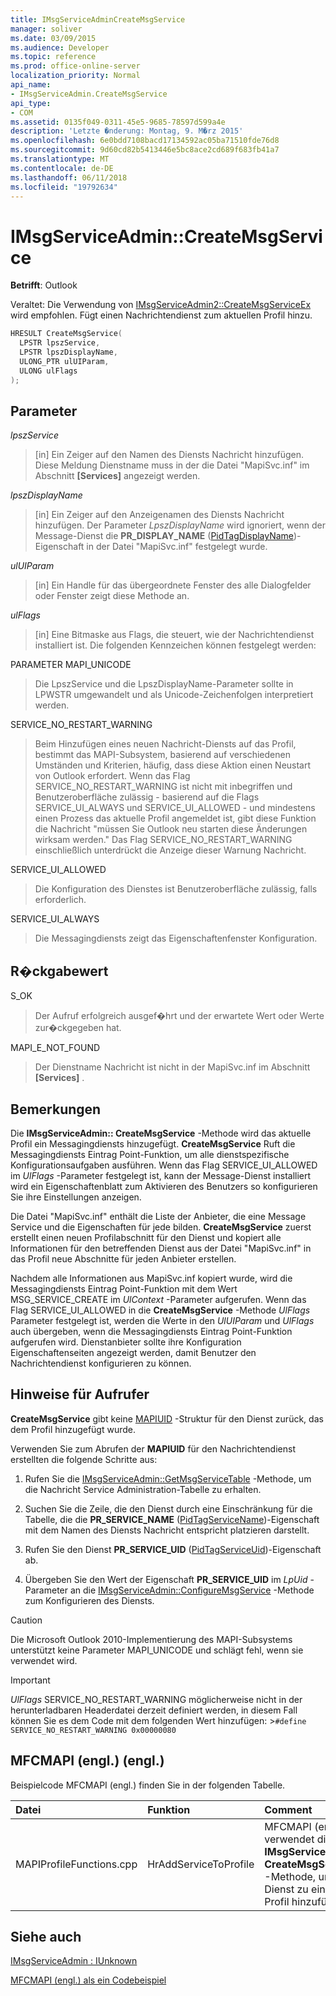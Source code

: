 ```yaml
---
title: IMsgServiceAdminCreateMsgService
manager: soliver
ms.date: 03/09/2015
ms.audience: Developer
ms.topic: reference
ms.prod: office-online-server
localization_priority: Normal
api_name:
- IMsgServiceAdmin.CreateMsgService
api_type:
- COM
ms.assetid: 0135f049-0311-45e5-9685-78597d599a4e
description: 'Letzte �nderung: Montag, 9. M�rz 2015'
ms.openlocfilehash: 6e0bdd7108bacd17134592ac05ba71510fde76d8
ms.sourcegitcommit: 9d60cd82b5413446e5bc8ace2cd689f683fb41a7
ms.translationtype: MT
ms.contentlocale: de-DE
ms.lasthandoff: 06/11/2018
ms.locfileid: "19792634"
---
```

# <a name="imsgserviceadmincreatemsgservice"></a>IMsgServiceAdmin::CreateMsgService

  
  
**Betrifft**: Outlook 
  
Veraltet: Die Verwendung von [IMsgServiceAdmin2::CreateMsgServiceEx](imsgserviceadmin2-createmsgserviceex.md) wird empfohlen. Fügt einen Nachrichtendienst zum aktuellen Profil hinzu. 
  
```cpp
HRESULT CreateMsgService(
  LPSTR lpszService,
  LPSTR lpszDisplayName,
  ULONG_PTR ulUIParam,
  ULONG ulFlags    
);
```

## <a name="parameters"></a>Parameter

 _lpszService_
  
> [in] Ein Zeiger auf den Namen des Diensts Nachricht hinzufügen. Diese Meldung Dienstname muss in der die Datei "MapiSvc.inf" im Abschnitt **[Services]** angezeigt werden. 
    
 _lpszDisplayName_
  
> [in] Ein Zeiger auf den Anzeigenamen des Diensts Nachricht hinzufügen. Der Parameter _LpszDisplayName_ wird ignoriert, wenn der Message-Dienst die **PR_DISPLAY_NAME** ([PidTagDisplayName](pidtagdisplayname-canonical-property.md))-Eigenschaft in der Datei "MapiSvc.inf" festgelegt wurde.
    
 _ulUIParam_
  
> [in] Ein Handle für das übergeordnete Fenster des alle Dialogfelder oder Fenster zeigt diese Methode an.
    
 _ulFlags_
  
> [in] Eine Bitmaske aus Flags, die steuert, wie der Nachrichtendienst installiert ist. Die folgenden Kennzeichen können festgelegt werden:
    
PARAMETER MAPI_UNICODE
  
> Die LpszService und die LpszDisplayName-Parameter sollte in LPWSTR umgewandelt und als Unicode-Zeichenfolgen interpretiert werden.
    
SERVICE_NO_RESTART_WARNING
  
> Beim Hinzufügen eines neuen Nachricht-Diensts auf das Profil, bestimmt das MAPI-Subsystem, basierend auf verschiedenen Umständen und Kriterien, häufig, dass diese Aktion einen Neustart von Outlook erfordert. Wenn das Flag SERVICE_NO_RESTART_WARNING ist nicht mit inbegriffen und Benutzeroberfläche zulässig - basierend auf die Flags SERVICE_UI_ALWAYS und SERVICE_UI_ALLOWED - und mindestens einen Prozess das aktuelle Profil angemeldet ist, gibt diese Funktion die Nachricht "müssen Sie Outlook neu starten diese Änderungen wirksam werden." Das Flag SERVICE_NO_RESTART_WARNING einschließlich unterdrückt die Anzeige dieser Warnung Nachricht.
    
SERVICE_UI_ALLOWED
  
> Die Konfiguration des Dienstes ist Benutzeroberfläche zulässig, falls erforderlich.
    
SERVICE_UI_ALWAYS 
  
> Die Messagingdiensts zeigt das Eigenschaftenfenster Konfiguration.
    
## <a name="return-value"></a>R�ckgabewert

S_OK 
  
> Der Aufruf erfolgreich ausgef�hrt und der erwartete Wert oder Werte zur�ckgegeben hat.
    
MAPI_E_NOT_FOUND 
  
> Der Dienstname Nachricht ist nicht in der MapiSvc.inf im Abschnitt **[Services]** . 
    
## <a name="remarks"></a>Bemerkungen

Die **IMsgServiceAdmin:: CreateMsgService** -Methode wird das aktuelle Profil ein Messagingdiensts hinzugefügt. **CreateMsgService** Ruft die Messagingdiensts Eintrag Point-Funktion, um alle dienstspezifische Konfigurationsaufgaben ausführen. Wenn das Flag SERVICE_UI_ALLOWED im _UlFlags_ -Parameter festgelegt ist, kann der Message-Dienst installiert wird ein Eigenschaftenblatt zum Aktivieren des Benutzers so konfigurieren Sie ihre Einstellungen anzeigen. 
  
Die Datei "MapiSvc.inf" enthält die Liste der Anbieter, die eine Message Service und die Eigenschaften für jede bilden. **CreateMsgService** zuerst erstellt einen neuen Profilabschnitt für den Dienst und kopiert alle Informationen für den betreffenden Dienst aus der Datei "MapiSvc.inf" in das Profil neue Abschnitte für jeden Anbieter erstellen. 
  
Nachdem alle Informationen aus MapiSvc.inf kopiert wurde, wird die Messagingdiensts Eintrag Point-Funktion mit dem Wert MSG_SERVICE_CREATE im _UlContext_ -Parameter aufgerufen. Wenn das Flag SERVICE_UI_ALLOWED in die **CreateMsgService** -Methode _UlFlags_ Parameter festgelegt ist, werden die Werte in den _UlUIParam_ und _UlFlags_ auch übergeben, wenn die Messagingdiensts Eintrag Point-Funktion aufgerufen wird. Dienstanbieter sollte ihre Konfiguration Eigenschaftenseiten angezeigt werden, damit Benutzer den Nachrichtendienst konfigurieren zu können. 
  
## <a name="notes-to-callers"></a>Hinweise für Aufrufer

 **CreateMsgService** gibt keine [MAPIUID](mapiuid.md) -Struktur für den Dienst zurück, das dem Profil hinzugefügt wurde. 
  
Verwenden Sie zum Abrufen der **MAPIUID** für den Nachrichtendienst erstellten die folgende Schritte aus: 
  
1. Rufen Sie die [IMsgServiceAdmin::GetMsgServiceTable](imsgserviceadmin-getmsgservicetable.md) -Methode, um die Nachricht Service Administration-Tabelle zu erhalten. 
    
2. Suchen Sie die Zeile, die den Dienst durch eine Einschränkung für die Tabelle, die die **PR_SERVICE_NAME** ([PidTagServiceName](pidtagservicename-canonical-property.md))-Eigenschaft mit dem Namen des Diensts Nachricht entspricht platzieren darstellt. 
    
3. Rufen Sie den Dienst **PR_SERVICE_UID** ([PidTagServiceUid](pidtagserviceuid-canonical-property.md))-Eigenschaft ab. 
    
4. Übergeben Sie den Wert der Eigenschaft **PR_SERVICE_UID** im _LpUid_ -Parameter an die [IMsgServiceAdmin::ConfigureMsgService](imsgserviceadmin-configuremsgservice.md) -Methode zum Konfigurieren des Diensts. 
    
> [!CAUTION]
> Die Microsoft Outlook 2010-Implementierung des MAPI-Subsystems unterstützt keine Parameter MAPI_UNICODE und schlägt fehl, wenn sie verwendet wird. 
  
> [!IMPORTANT]
> _UlFlags_ SERVICE_NO_RESTART_WARNING möglicherweise nicht in der herunterladbaren Headerdatei derzeit definiert werden, in diesem Fall können Sie es dem Code mit dem folgenden Wert hinzufügen: >`#define SERVICE_NO_RESTART_WARNING 0x00000080`
  
## <a name="mfcmapi-reference"></a>MFCMAPI (engl.) (engl.)

Beispielcode MFCMAPI (engl.) finden Sie in der folgenden Tabelle.
  
|**Datei**|**Funktion**|**Comment**|
|:-----|:-----|:-----|
|MAPIProfileFunctions.cpp  <br/> |HrAddServiceToProfile  <br/> |MFCMAPI (engl.) verwendet die **IMsgServiceAdmin:: CreateMsgService** -Methode, um einen Dienst zu einem Profil hinzufügen.  <br/> |
   
## <a name="see-also"></a>Siehe auch



[IMsgServiceAdmin : IUnknown](imsgserviceadminiunknown.md)


[MFCMAPI (engl.) als ein Codebeispiel](mfcmapi-as-a-code-sample.md)

